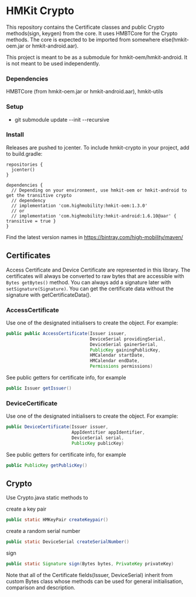 # HMKit Crypto

This repository contains the Certificate classes and public Crypto methods(sign, keygen) from the core.
It uses HMBTCore for the Crypto methods. The core is expected to be imported from somewhere
else(hmkit-oem.jar or hmkit-android.aar).

This project is meant to be as a submodule for hmkit-oem/hmkit-android. It is not meant to be used 
independently.

### Dependencies

HMBTCore (from hmkit-oem.jar or hmkit-android.aar), hmkit-utils

### Setup

* git submodule update --init --recursive

### Install

Releases are pushed to jcenter. To include hmkit-crypto in your project, add to build.gradle:

```
repositories {
  jcenter()
}

dependencies {
  // Depending on your environment, use hmkit-oem or hmkit-android to get the transitive crypto
  // dependency 
  // implementation 'com.highmobility:hmkit-oem:1.3.0' 
  // or
  // implementation 'com.highmobility:hmkit-android:1.6.10@aar' { transitive = true }
}
```

Find the latest version names in https://bintray.com/high-mobility/maven/

## Certificates

Access Certificate and Device Certificate are represented in this library. The certificates will always be converted to raw bytes that are accessible with `Bytes getBytes()` method.
You can always add a signature later with `setSignature(Signature)`. You can get the certificate data without
the signature with getCertificateData().

### AccessCertificate

Use one of the designated initialisers to create the object. For example:

```java
public public AccessCertificate(Issuer issuer,
                                DeviceSerial providingSerial,
                                DeviceSerial gainerSerial,
                                PublicKey gainingPublicKey,
                                HMCalendar startDate,
                                HMCalendar endDate,
                                Permissions permissions)
```

See public getters for certificate info, for example

```java
public Issuer getIssuer()
```

### DeviceCertificate
Use one of the designated initialisers to create the object. For example:

```java
public DeviceCertificate(Issuer issuer,
                         AppIdentifier appIdentifier,
                         DeviceSerial serial,
                         PublicKey publicKey)
```

See public getters for certificate info, for example

```java
public PublicKey getPublicKey()
```

## Crypto ##
Use Crypto.java static methods to

create a key pair
```java
public static HMKeyPair createKeypair()
```

create a random serial number
```java
public static DeviceSerial createSerialNumber()
```

sign

```java
public static Signature sign(Bytes bytes, PrivateKey privateKey)
```

Note that all of the Certificate fields(Issuer, DeviceSerial) inherit from custom Bytes class whose
methods can be used for general initialisation, comparison and description.

